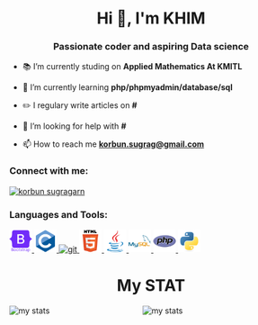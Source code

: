 
<h1 align="center">Hi 👋, I'm KHIM</h1>
<h3 align="center">Passionate coder and aspiring Data science</h3>

- 📚 I’m currently studing on **Applied Mathematics At KMITL**

- 🌱 I’m currently learning **php/phpmyadmin/database/sql**

- ✏️ I regulary write articles on **#**

- 🤝 I’m looking for help with **#**

- 📫 How to reach me **korbun.sugrag@gmail.com**

<h3 align="left">Connect with me:</h3>
<p align="left">
<a href="https://fb.com/korbun sugragarn" target="blank"><img align="center" src="https://raw.githubusercontent.com/rahuldkjain/github-profile-readme-generator/master/src/images/icons/Social/facebook.svg" alt="korbun sugragarn" height="30" width="40" /></a>
</p>

<h3 align="left">Languages and Tools:</h3>
<p align="left"> <a href="https://getbootstrap.com" target="_blank" rel="noreferrer"> <img src="https://raw.githubusercontent.com/devicons/devicon/master/icons/bootstrap/bootstrap-plain-wordmark.svg" alt="bootstrap" width="40" height="40"/> </a> <a href="https://www.cprogramming.com/" target="_blank" rel="noreferrer"> <img src="https://raw.githubusercontent.com/devicons/devicon/master/icons/c/c-original.svg" alt="c" width="40" height="40"/> </a> <a href="https://git-scm.com/" target="_blank" rel="noreferrer"> <img src="https://www.vectorlogo.zone/logos/git-scm/git-scm-icon.svg" alt="git" width="40" height="40"/> </a> <a href="https://www.w3.org/html/" target="_blank" rel="noreferrer"> <img src="https://raw.githubusercontent.com/devicons/devicon/master/icons/html5/html5-original-wordmark.svg" alt="html5" width="40" height="40"/> </a> <a href="https://www.java.com" target="_blank" rel="noreferrer"> <img src="https://raw.githubusercontent.com/devicons/devicon/master/icons/java/java-original.svg" alt="java" width="40" height="40"/> </a> <a href="https://www.mysql.com/" target="_blank" rel="noreferrer"> <img src="https://raw.githubusercontent.com/devicons/devicon/master/icons/mysql/mysql-original-wordmark.svg" alt="mysql" width="40" height="40"/> </a> <a href="https://www.php.net" target="_blank" rel="noreferrer"> <img src="https://raw.githubusercontent.com/devicons/devicon/master/icons/php/php-original.svg" alt="php" width="40" height="40"/> </a> <a href="https://www.python.org" target="_blank" rel="noreferrer"> <img src="https://raw.githubusercontent.com/devicons/devicon/master/icons/python/python-original.svg" alt="python" width="40" height="40"/> </a> </p>


<h1 align="center">My STAT</h1>

<img alt="my stats" align="left" width="47%" height="300" src="https://github-readme-stats.vercel.app/api?username=kmkhim"/>
<img alt="my stats" align="left" width="47%" height="300" src="https://github-readme-stats.vercel.app/api/top-langs/?username=kmkhim&layout=donut"/>

